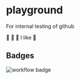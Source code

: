 # playground
For internal testing of github

🥇 🐜
🐬
I like 🧀

## Badges
![workflow badge](https://github.com/AKKA-eu/playground/actions/workflows/blank.yml/badge.svg)
